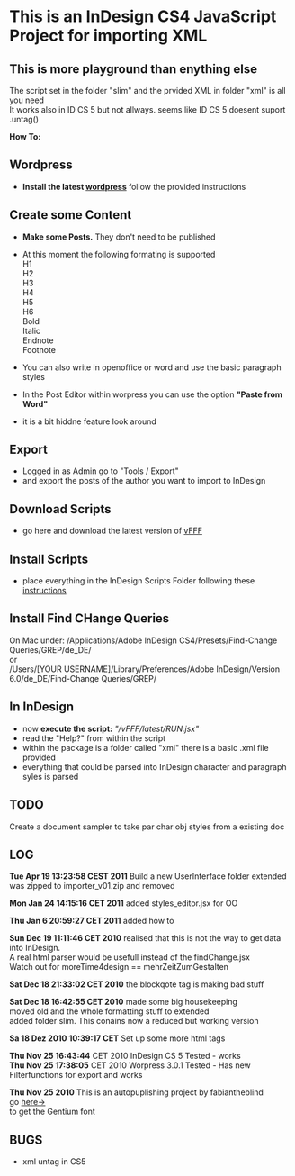 This is an InDesign CS4 JavaScript Project for importing XML  
=============  
This is more playground than enything else  
------------
The script set in the folder "slim" and the prvided XML in folder "xml" is all you need  
It works also in ID CS 5 but not allways. seems like ID CS 5 doesent suport .untag() 
  
**How To:**  

Wordpress  
--

- **Install the latest [wordpress](http://wordpress.org/download/)** follow the provided instructions  

Create some Content  
--

- **Make some Posts.** They don't need to be published  
- At this moment the following formating is supported  
     H1  
     H2  
     H3  
     H4  
     H5  
     H6  
     Bold  
     Italic  
     Endnote  
     Footnote  
  
- You can also write in openoffice or word and use the basic paragraph styles  
- In the Post Editor within worpress you can use the option **"Paste from Word"**  
- it is a bit hiddne feature look around  

Export  
--  

- Logged in as Admin go to "Tools / Export"  
- and export the posts of the author you want to import to InDesign  

Download Scripts  
--  

- go here and download the latest version of [vFFF](http://fabiantheblind.github.com/vFFF/)  

Install Scripts  
--

- place everything in the InDesign Scripts Folder following these [instructions](http://lmgtfy.com/?q=indesign+install+script)  

Install Find CHange Queries  
--
On Mac under:
/Applications/Adobe InDesign CS4/Presets/Find-Change Queries/GREP/de_DE/  
or  
/Users/[YOUR USERNAME]/Library/Preferences/Adobe InDesign/Version 6.0/de_DE/Find-Change Queries/GREP/

In InDesign  
--  

- now **execute the script:** _"/vFFF/latest/RUN.jsx"_  
- read the "Help?" from within the script
- within the package is a folder called "xml" there is a basic .xml file provided  
- everything that could be parsed into InDesign character and paragraph syles is parsed  

TODO  
--
Create a document sampler to take par char obj styles from a existing doc

LOG  
-- 
**Tue Apr 19 13:23:58 CEST 2011** Build a new UserInterface
folder extended was zipped to importer_v01.zip and removed

**Mon Jan 24 14:15:16 CET 2011** added styles_editor.jsx for OO
 
**Thu Jan  6 20:59:27 CET 2011** added how to  
  
**Sun Dec 19 11:11:46 CET 2010** realised that this is not the way to get data into InDesign.  
A real html parser would be usefull instead of the findChange.jsx  
Watch out for moreTime4design == mehrZeitZumGestalten  
  
**Sat Dec 18 21:33:02 CET 2010** the blockqote tag is making bad stuff  
  
**Sat Dec 18 16:42:55 CET 2010** made some big housekeeping  
moved old and the whole formatting stuff to extended  
added folder slim. This conains now a reduced but working version  
  
**Sa 18 Dez 2010 10:39:17 CET** Set up some more html tags  
  
**Thu Nov 25 16:43:44** CET 2010 InDesign CS 5 Tested - works  
**Thu Nov 25 17:38:05** CET 2010 Worpress 3.0.1 Tested - Has new Filterfunctions for export and works  
  
**Thu Nov 25 2010**
This is an autopuplishing project by fabiantheblind  
go [here->](http://scripts.sil.org/cms/scripts/page.php?item_id=Gentium_download)  
to get the Gentium font  
  
BUGS  
--  
- xml untag in CS5  